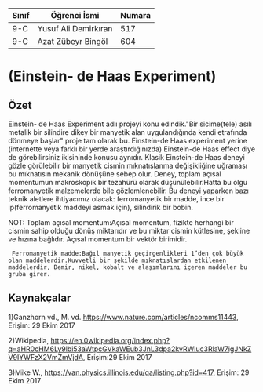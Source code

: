
Sınıf | Öğrenci İsmi  | Numara
-------|----------------|--------
9-C  | Yusuf Ali Demirkıran | 517
9-C  | Azat Zübeyr Bingöl | 604

#  (Einstein- de Haas Experiment)
## Özet
Einstein- de Haas Experiment adlı projeyi konu edindik."Bir sicime(tele) asılı metalik bir silindire dikey bir manyetik alan uygulandığında kendi etrafında dönmeye başlar" proje tam olarak bu. Einstein-de Haas experiment yerine (internette veya farklı bir yerde araştırdığınızda) Einstein-de Haas effect diye de görebilirsiniz ikisininde konusu aynıdır. Klasik Einstein-de Haas deneyi gözle görülebilir bir manyetik cismin mıknatıslanma değişikliğine uğraması bu mıknatısın mekanik dönüşüne sebep olur. Deney, toplam açısal momentumun makroskopik bir tezahürü olarak düşünülebilir.Hatta bu olgu ferromanyetik malzemelerde bile gözlemlenebilir. Bu deneyi yaparken bazı teknik aletlere ihtiyacımız olacak: ferromanyetik bir madde, ince bir ip(ferromanyetik maddeyi asmak için), silindirik bir bobin.

NOT: Toplam açısal momentum:Açısal momentum, fizikte herhangi bir cismin sahip olduğu dönüş miktarıdır ve bu miktar cismin kütlesine, şekline ve hızına bağlıdır. Açısal momentum bir vektör birimidir.

     Ferromanyetik madde:Bağıl manyetik geçirgenlikleri 1’den çok büyük olan maddelerdir.Kuvvetli bir şekilde mıknatıslardan etkilenen maddelerdir, Demir, nikel, kobalt ve alaşımlarını içeren maddeler bu gruba girer.
## Kaynakçalar  

1)Ganzhorn vd., M. vd.
https://www.nature.com/articles/ncomms11443, Erişim: 29 Ekim 2017

2)Wikipedia, https://en.0wikipedia.org/index.php?q=aHR0cHM6Ly9lbi53aWtpcGVkaWEub3JnL3dpa2kvRWluc3RlaW7igJNkZV9IYWFzX2VmZmVjdA, Erişim:29 Ekim 2017

3)Mike W., https://van.physics.illinois.edu/qa/listing.php?id=417, Erişim: 29 Ekim 2017

